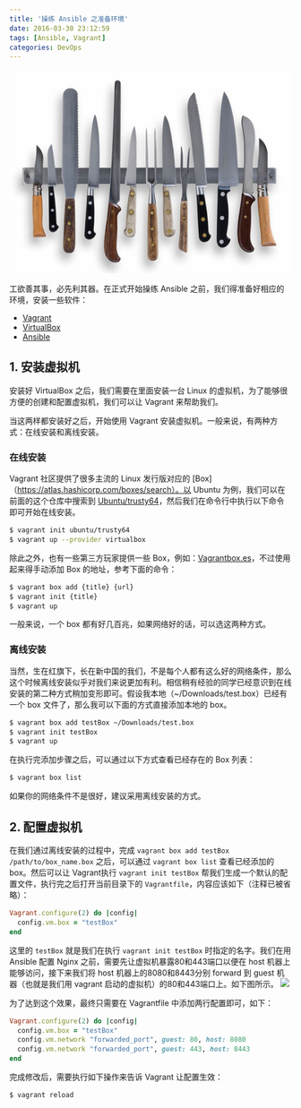 ```yaml
---
title: '操练 Ansible 之准备环境'
date: 2016-03-30 23:12:59
tags: [Ansible, Vagrant]
categories: DevOps
---
```


![](../imgs/knives.jpg)

工欲善其事，必先利其器。在正式开始操练 Ansible 之前，我们得准备好相应的环境，安装一些软件：
* [Vagrant](https://www.vagrantup.com/downloads.html)
* [VirtualBox](https://www.virtualbox.org/wiki/Downloads)
* [Ansible](http://docs.ansible.com/ansible/intro_installation.html)

## 1. 安装虚拟机

安装好 VirtualBox 之后，我们需要在里面安装一台 Linux 的虚拟机，为了能够很方便的创建和配置虚拟机，我们可以让 Vagrant 来帮助我们。

当这两样都安装好之后，开始使用 Vagrant 安装虚拟机。一般来说，有两种方式：在线安装和离线安装。

### 在线安装

Vagrant 社区提供了很多主流的 Linux 发行版对应的 [Box]（https://atlas.hashicorp.com/boxes/search）。以 Ubuntu 为例，我们可以在前面的这个仓库中搜索到 [Ubuntu/trusty64](https://atlas.hashicorp.com/ubuntu/boxes/trusty64)，然后我们在命令行中执行以下命令即可开始在线安装。

```bash
$ vagrant init ubuntu/trusty64
$ vagrant up --provider virtualbox
```

除此之外，也有一些第三方玩家提供一些 Box，例如：[Vagrantbox.es](http://www.vagrantbox.es/)，不过使用起来得手动添加 Box 的地址，参考下面的命令：
<!--more-->

```bash
$ vagrant box add {title} {url}
$ vagrant init {title}
$ vagrant up
```

一般来说，一个 box 都有好几百兆，如果网络好的话，可以选这两种方式。

### 离线安装

当然，生在红旗下，长在新中国的我们，不是每个人都有这么好的网络条件，那么这个时候离线安装似乎对我们来说更加有利。相信稍有经验的同学已经意识到在线安装的第二种方式稍加变形即可。假设我本地（~/Downloads/test.box）已经有一个 box 文件了，那么我可以下面的方式直接添加本地的 box。

```bash
$ vagrant box add testBox ~/Downloads/test.box
$ vagrant init testBox
$ vagrant up
```

在执行完添加步骤之后，可以通过以下方式查看已经存在的 Box 列表：

```bash
$ vagrant box list
```

如果你的网络条件不是很好，建议采用离线安装的方式。

## 2. 配置虚拟机

在我们通过离线安装的过程中，完成 `vagrant box add testBox /path/to/box_name.box` 之后，可以通过 `vagrant box list` 查看已经添加的 box。然后可以让 Vagrant执行 `vagrant init testBox` 帮我们生成一个默认的配置文件，执行完之后打开当前目录下的 `Vagrantfile`，内容应该如下（注释已被省略）：

```ruby
Vagrant.configure(2) do |config|
  config.vm.box = "testBox"
end
```

这里的 `testBox` 就是我们在执行 `vagrant init testBox` 时指定的名字。我们在用 Ansible 配置 Nginx 之前，需要先让虚拟机暴露80和443端口以便在 host 机器上能够访问，接下来我们将 host 机器上的8080和8443分别 forward 到 guest 机器（也就是我们用 vagrant 启动的虚拟机）的80和443端口上。如下图所示。
![](../imgs/forward-port.jpg)

为了达到这个效果，最终只需要在 Vagrantfile 中添加两行配置即可，如下：

```ruby
Vagrant.configure(2) do |config|
  config.vm.box = "testBox"
  config.vm.network "forwarded_port", guest: 80, host: 8080
  config.vm.network "forwarded_port", guest: 443, host: 8443
end
```

完成修改后，需要执行如下操作来告诉 Vagrant 让配置生效：

```bash
$ vagrant reload
```
